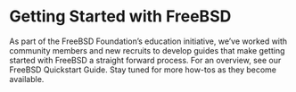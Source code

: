 # Getting Started with FreeBSD

As part of the FreeBSD Foundation’s education initiative, we’ve worked with community members and new recruits to develop guides that make getting started with FreeBSD a straight forward process.  For an overview, see our FreeBSD Quickstart Guide. Stay tuned for more how-tos as they become available. 
